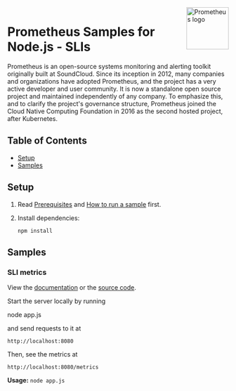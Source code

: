 <img src="https://linuxfoundation.org/wp-content/uploads/prometheus.svg" alt="Prometheus logo" title="Prometheus" align="right" height="96" width="96"/>

# Prometheus Samples for Node.js - SLIs

Prometheus is an open-source systems monitoring and alerting toolkit originally built at SoundCloud. Since its inception in 2012, many companies and organizations have adopted Prometheus, and the project has a very active developer and user community. It is now a standalone open source project and maintained independently of any company. To emphasize this, and to clarify the project's governance structure, Prometheus joined the Cloud Native Computing Foundation in 2016 as the second hosted project, after Kubernetes.

## Table of Contents

- [Setup](#setup)
- [Samples](#samples)

## Setup

1.  Read [Prerequisites][prereq] and [How to run a sample][run] first.
1.  Install dependencies:

        npm install

[prereq]: ../../README.md#prerequisites
[run]: ../../README.md#how-to-run-a-sample

## Samples

### SLI metrics

View the [documentation][prometheus_0_docs] or the [source code][prometheus_0_code].

Start the server locally by running

 node app.js

and send requests to it at

    http://localhost:8080

Then, see the metrics at

    http://localhost:8080/metrics

**Usage:** `node app.js`

[prometheus_0_docs]: https://prometheus.io/docs/
[prometheus_0_code]: app.js
